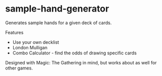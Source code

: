 # sample-hand-generator
Generates sample hands for a given deck of cards.

Features
- Use your own decklist
- London Mulligan
- Combo Calculator - find the odds of drawing specific cards

Designed with Magic: The Gathering in mind, but works about as well for other games.

